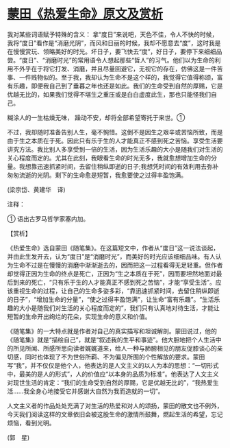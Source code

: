 # [蒙田《热爱生命》原文及赏析](https://www.vrrw.net/wx/12085.html)

我对某些词语赋予特殊的含义： 拿“度日”来说吧，天色不佳，令人不快的时候，我将“度日”看作是“消磨光阴”，而风和日丽的时候，我却不愿意去“度”，这时我是在慢慢赏玩、领略美好的时光。坏日子，要飞快去“度”，好日子，要停下来细细品尝。“度日”、“消磨时光”的常用语令人想起那些“哲人”的习气。他们以为生命的利用不外乎在于将它打发、消磨，并且尽量回避它，无视它的存在，仿佛这是一件苦事、一件贱物似的。至于我，我却认为生命不是这个样的，我觉得它值得称颂，富有乐趣，即便我自己到了垂暮之年也还是如此。我们的生命受到自然的厚赐，它是优越无比的，如果我们觉得不堪生之重压或是白白虚度此生，那也只能怪我们自己。

糊涂人的一生枯燥无味， 躁动不安，却将全部希望寄托于来世。①

不过，我却随时准备告别人生，毫不惋惜。这倒不是因生之艰辛或苦恼所致，而是由于生之本质在于死。因此只有乐于生的人才能真正不感到死之苦恼。享受生活要讲究方法。我比别人多享受到一倍的生活，因为生活乐趣的大小是随我们对生活的关心程度而定的。尤其在此刻，我眼看生命的时光无多，我就愈想增加生命的分量。我想靠迅速抓紧时间，去留住稍纵即逝的日子;我想凭时间的有效利用去弥补匆匆流逝的光阴。剩下的生命愈是短暂，我愈要使之过得丰盈饱满。

(梁宗岱、黄建华　译)

注释：

① 语出古罗马哲学家塞内加。



【赏析】

《热爱生命》选自蒙田《随笔集》。在这篇短文中，作者从“度日”这一说法谈起，并由此生发开去，认为“度日”是“消磨时光”，而美好的时光应该细细品味。有人认为生命不过是在慢慢的消磨中渐渐逝去的，因而把这一过程看得无足轻重。但作者却觉得正因为生命的终点是死亡，正因为“生之本质在于死”，因而要坦然地面对最后到来的死亡，“只有乐于生的人才能真正不感到死之苦恼”，才能“享受生活”。应该重视生命的过程，让自己的生命多姿多彩，“靠迅速抓紧时间，去留住稍纵即逝的日子”，“增加生命的分量”，“使之过得丰盈饱满”，让生命“富有乐趣”。“生活乐趣的大小是随我们对生活的关心程度而定的”，我们只有认真地对待生活，才能让短暂的生命开出绚烂的花朵，实现生命的意义和价值。

《随笔集》的一大特点就是作者对自己的真实描写和坦诚解剖。蒙田说过，他的《随笔集》就是“描绘自己”，就是“叙述我的生平和事迹”。他大胆地把个人生活中的所见所闻、所感所思向读者娓娓道来，给人一种与肺腑相见的朋友促膝谈心的亲切感，同时也体现了不为世俗所羁、不为偏见所囿的个性解放的要求。蒙田写“我”，并不仅仅是他个人，他表达的是人文主义的以人为本的思想：“一切形式中，最美的是人的形式”，人的价值应“以本身的品质为标准”。他表达了人文主义对现世生活的肯定：“我们的生命受到自然的厚赐，它是优越无比的”，“我热爱生活……我全身心地接受它并感谢大自然为我而造就的一切”。

人文主义者的作品处处充满了对生活的热爱和对人的颂扬，蒙田的散文也不例外，今天我们阅读这样的文章依旧会被这股生命的激情所鼓舞，燃起生活的希望，忘记烦恼，看到光明。

(郭　星)


